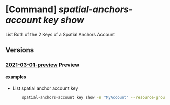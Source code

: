 # [Command] _spatial-anchors-account key show_

List Both of the 2 Keys of a Spatial Anchors Account

## Versions

### [2021-03-01-preview](/Resources/mgmt-plane/L3N1YnNjcmlwdGlvbnMve30vcmVzb3VyY2Vncm91cHMve30vcHJvdmlkZXJzL21pY3Jvc29mdC5taXhlZHJlYWxpdHkvc3BhdGlhbGFuY2hvcnNhY2NvdW50cy97fS9saXN0a2V5cw==/2021-03-01-preview.xml) **Preview**

<!-- mgmt-plane /subscriptions/{}/resourcegroups/{}/providers/microsoft.mixedreality/spatialanchorsaccounts/{}/listkeys 2021-03-01-preview -->

#### examples

- List spatial anchor account key
    ```bash
        spatial-anchors-account key show -n "MyAccount" --resource-group "MyResourceGroup"
    ```
